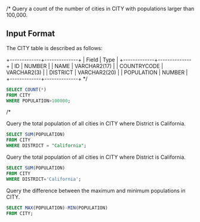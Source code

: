 /*
Query a count of the number of cities in CITY with populations larger than 100,000.

## Input Format

The CITY table is described as follows:

+-------------+--------------+
| Field       | Type         |
+-------------+--------------+
| ID          | NUMBER       |
| NAME        | VARCHAR2(17) |
| COUNTRYCODE | VARCHAR2(3)  |
| DISTRICT    | VARCHAR2(20) |
| POPULATION  | NUMBER       |
+-------------+--------------+
*/
```sql
SELECT COUNT(*)
FROM CITY
WHERE POPULATION>100000;
```
/*

Query the total population of all cities in CITY where District is California.

```sql
SELECT SUM(POPULATION)
FROM CITY
WHERE DISTRICT = "California";

```
Query the total population of all cities in CITY where District is California.

```sql
SELECT SUM(POPULATION)
FROM CITY
WHERE DISTRICT='California';
```

Query the difference between the maximum and minimum populations in CITY.

```sql
SELECT MAX(POPULATION)-MIN(POPULATION)
FROM CITY;
```








